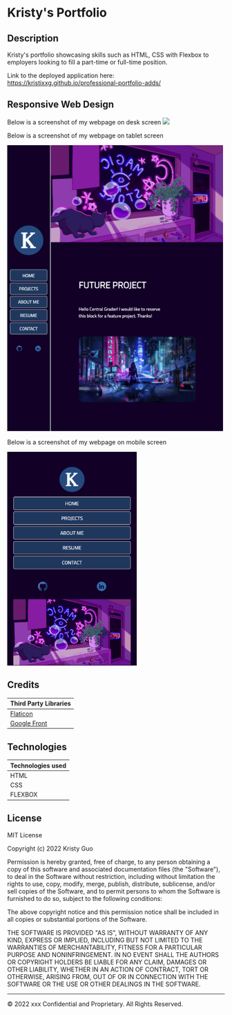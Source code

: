 # Kristy's Portfolio

## Description 
Kristy's portfolio showcasing skills such as HTML, CSS with Flexbox to employers looking to fill a part-time or full-time position.

Link to the deployed application here: https://kristixxg.github.io/professional-portfolio-adds/


## Responsive Web Design

Below is a screenshot of my webpage on desk screen
<img src="./assets/images/Untitled_%20May%2018%2C%202022%201_09%20AM.gif" width=900px>

Below is a screenshot of my webpage on tablet screen

<img src="./assets/images/Screen%20Shot%202022-05-18%20at%201.14.24%20AM.png" width=500px>

Below is a screenshot of my webpage on mobile screen

<img src="./assets/images/Screen%20Shot%202022-05-18%20at%201.13.59%20AM.png" width=300px>


## Credits

| Third Party Libraries|
| ------------- |
| [Flaticon](https://flaticon.com/) | 
| [Google Front](https://fonts.googleapis.com)

## Technologies

| Technologies used|
| ------------- |
| HTML| 
| CSS |
| FLEXBOX |



## License

MIT License

Copyright (c) 2022 Kristy Guo

Permission is hereby granted, free of charge, to any person obtaining a copy
of this software and associated documentation files (the "Software"), to deal
in the Software without restriction, including without limitation the rights
to use, copy, modify, merge, publish, distribute, sublicense, and/or sell
copies of the Software, and to permit persons to whom the Software is
furnished to do so, subject to the following conditions:

The above copyright notice and this permission notice shall be included in all
copies or substantial portions of the Software.

THE SOFTWARE IS PROVIDED "AS IS", WITHOUT WARRANTY OF ANY KIND, EXPRESS OR
IMPLIED, INCLUDING BUT NOT LIMITED TO THE WARRANTIES OF MERCHANTABILITY,
FITNESS FOR A PARTICULAR PURPOSE AND NONINFRINGEMENT. IN NO EVENT SHALL THE
AUTHORS OR COPYRIGHT HOLDERS BE LIABLE FOR ANY CLAIM, DAMAGES OR OTHER
LIABILITY, WHETHER IN AN ACTION OF CONTRACT, TORT OR OTHERWISE, ARISING FROM,
OUT OF OR IN CONNECTION WITH THE SOFTWARE OR THE USE OR OTHER DEALINGS IN THE
SOFTWARE.


---

© 2022 xxx Confidential and Proprietary. All Rights Reserved.
